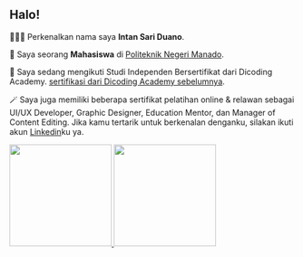 ## Halo! 

👩🏻‍🦰  Perkenalkan nama saya **Intan Sari Duano**.

🎀  Saya seorang **Mahasiswa** di [Politeknik Negeri Manado](https://www.polimdo.ac.id/).

🎷  Saya sedang mengikuti Studi Independen Bersertifikat dari Dicoding Academy. [sertifikasi dari Dicoding Academy sebelumnya](https://www.dicoding.com/certificates/N9ZO7ODJRZG5).

🪄  Saya juga memiliki beberapa sertifikat pelatihan online & relawan sebagai UI/UX Developer, Graphic Designer, Education Mentor, dan Manager of Content Editing. Jika kamu tertarik untuk berkenalan denganku, silakan ikuti akun [Linkedin](https://www.linkedin.com/in/intanduano2710/)ku ya.

<p align="left">
<a href="https://github.com/intansduano">
  <img height="180em" src="https://github-readme-stats-eight-theta.vercel.app/api?username=intansduano&show_icons=true&theme=algolia&include_all_commits=true&count_private=true"/>
  <img height="180em" src="https://github-readme-stats-eight-theta.vercel.app/api/top-langs/?username=intansduano&layout=compact&langs_count=8&theme=algolia"/>
</a>
</p>
